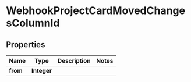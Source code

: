 

# WebhookProjectCardMovedChangesColumnId


## Properties

| Name | Type | Description | Notes |
|------------ | ------------- | ------------- | -------------|
|**from** | **Integer** |  |  |



